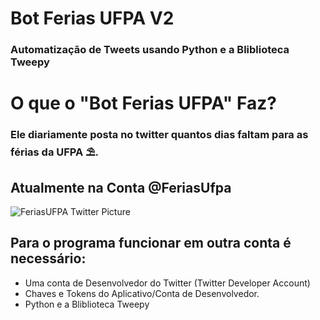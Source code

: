 # Bot Ferias UFPA V2
### Automatização de Tweets usando Python e a Bliblioteca Tweepy

# O que o "Bot Ferias UFPA" Faz?
### Ele diariamente posta no twitter quantos dias faltam para as férias da UFPA ⛱️.

## Atualmente na Conta @FeriasUfpa
![FeriasUFPA Twitter Picture](https://user-images.githubusercontent.com/65841249/155851069-a58d7ef6-2757-4f0a-ac21-e576bbb9fced.png)

## Para o programa funcionar em outra conta é necessário:
* Uma conta de Desenvolvedor do Twitter (Twitter Developer Account)
* Chaves e Tokens do Aplicativo/Conta de Desenvolvedor.
* Python e a Bliblioteca Tweepy
